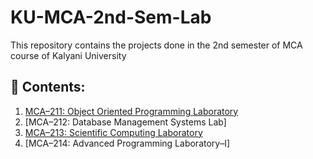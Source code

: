 # KU-MCA-2nd-Sem-Lab
This repository contains the projects done in the 2nd semester of MCA course of Kalyani University

## 📝 Contents:

1. [MCA–211: Object Oriented Programming Laboratory](https://github.com/mouli-dutta/KU-MCA-2nd-Sem-Lab/tree/main/211.%20OOP%20Lab)
2. [MCA–212: Database Management Systems Lab]
3. [MCA–213: Scientific Computing Laboratory](https://github.com/mouli-dutta/KU-MCA-2nd-Sem-Lab/tree/main/213.%20Scientific%20Computing%20Lab)
4. [MCA–214: Advanced Programming Laboratory–I]
